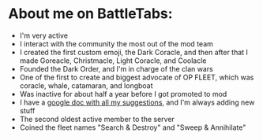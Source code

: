 # About me on BattleTabs:

- I'm very active
- I interact with the community the most out of the mod team
- I created the first custom emoji, the Dark Coracle, and then after that I made Goreacle, Christmacle, Light Coracle, and Coolacle
- Founded the Dark Order, and I'm in charge of the clan wars
- One of the first to create and biggest advocate of OP FLEET, which was coracle, whale, catamaran, and longboat
- Was inactive for about half a year before I got promoted to mod
- I have a [google doc with all my suggestions](https://docs.google.com/document/d/1BOwbXOlt7jJ7XDTCMniq-juScWAeL2NWatiUwouIqiI/edit?usp=sharing), and I'm always adding  new stuff
- The second oldest active member to the server
- Coined the fleet names "Search & Destroy" and "Sweep & Annihilate"
